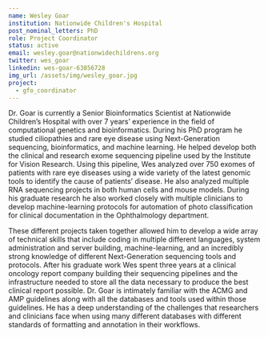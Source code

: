 ```yaml
---
name: Wesley Goar
institution: Nationwide Children's Hospital
post_nominal_letters: PhD
role: Project Coordinator
status: active
email: wesley.goar@nationwidechildrens.org
twitter: wes_goar
linkedin: wes-goar-63856728
img_url: /assets/img/wesley_goar.jpg
project:
  - gfo_coordinator
---
```

Dr. Goar is currently a Senior Bioinformatics Scientist at Nationwide Children’s Hospital with over 7 years’ experience in the field of computational genetics and bioinformatics. During his PhD program he studied ciliopathies and rare eye disease using Next-Generation sequencing, bioinformatics, and machine learning. He helped develop both the clinical and research exome sequencing pipeline used by the Institute for Vision Research. Using this pipeline, Wes analyzed over 750 exomes of patients with rare eye diseases using a wide variety of the latest genomic tools to identify the cause of patients’ disease. He also analyzed multiple RNA sequencing projects in both human cells and mouse models. During his graduate research he also worked closely with multiple clinicians to develop machine-learning protocols for automation of photo classification for clinical documentation in the Ophthalmology department.

These different projects taken together allowed him to develop a wide array of technical skills that include coding in multiple different languages, system administration and server building, machine-learning, and an incredibly strong knowledge of different Next-Generation sequencing tools and protocols. After his graduate work Wes spent three years at a clinical oncology report company building their sequencing pipelines and the infrastructure needed to store all the data necessary to produce the best clinical report possible. Dr. Goar is intimately familiar with the ACMG and AMP guidelines along with all the databases and tools used within those guidelines. He has a deep understanding of the challenges that researchers and clinicians face when using many different databases with different standards of formatting and annotation in their workflows.

